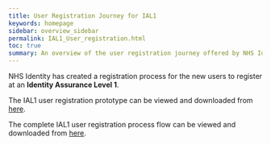 ```yaml
---
title: User Registration Journey for IAL1
keywords: homepage
sidebar: overview_sidebar
permalink: IAL1_User_registration.html
toc: true
summary: An overview of the user registration journey offered by NHS Identity for users registering at IAL1
---
```


NHS Identity has created a registration process for the new users to register at an **Identity Assurance Level 1**.

The IAL1 user registration prototype can be viewed and downloaded from [here](docs/IAL1Userregistrationprototypes.pdf).

The complete IAL1 user registration process flow can be viewed and downloaded from [here](docs/IAL1Userregistrationprocessflow.pdf).